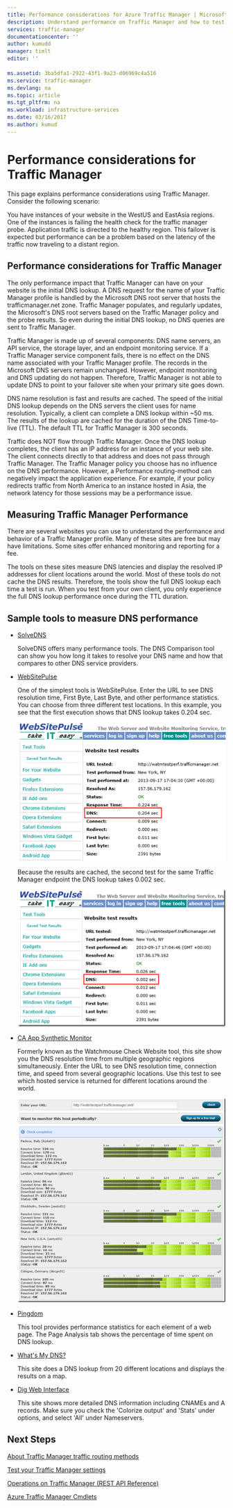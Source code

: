 ```yaml
---
title: Performance considerations for Azure Traffic Manager | Microsoft Docs
description: Understand performance on Traffic Manager and how to test performance of your website when using Traffic Manager
services: traffic-manager
documentationcenter: ''
author: kumudd
manager: timlt
editor: ''

ms.assetid: 3ba5dfa1-2922-43f1-9a23-d06969c4a516
ms.service: traffic-manager
ms.devlang: na
ms.topic: article
ms.tgt_pltfrm: na
ms.workload: infrastructure-services
ms.date: 03/16/2017
ms.author: kumud
---
```


# Performance considerations for Traffic Manager

This page explains performance considerations using Traffic Manager. Consider the following scenario:

You have instances of your website in the WestUS and EastAsia regions. One of the instances is failing the health check for the traffic manager probe. Application traffic is directed to the healthy region. This failover is expected but performance can be a problem based on the latency of the traffic now traveling to a distant region.

## Performance considerations for Traffic Manager

The only performance impact that Traffic Manager can have on your website is the initial DNS lookup. A DNS request for the name of your Traffic Manager profile is handled by the Microsoft DNS root server that hosts the trafficmanager.net zone. Traffic Manager populates, and regularly updates, the Microsoft's DNS root servers based on the Traffic Manager policy and the probe results. So even during the initial DNS lookup, no DNS queries are sent to Traffic Manager.

Traffic Manager is made up of several components: DNS name servers, an API service, the storage layer, and an endpoint monitoring service. If a Traffic Manager service component fails, there is no effect on the DNS name associated with your Traffic Manager profile. The records in the Microsoft DNS servers remain unchanged. However, endpoint monitoring and DNS updating do not happen. Therefore, Traffic Manager is not able to update DNS to point to your failover site when your primary site goes down.

DNS name resolution is fast and results are cached. The speed of the initial DNS lookup depends on the DNS servers the client uses for name resolution. Typically, a client can complete a DNS lookup within ~50 ms. The results of the lookup are cached for the duration of the DNS Time-to-live (TTL). The default TTL for Traffic Manager is 300 seconds.

Traffic does NOT flow through Traffic Manager. Once the DNS lookup completes, the client has an IP address for an instance of your web site. The client connects directly to that address and does not pass through Traffic Manager. The Traffic Manager policy you choose has no influence on the DNS performance. However, a Performance routing-method can negatively impact the application experience. For example, if your policy redirects traffic from North America to an instance hosted in Asia, the network latency for those sessions may be a performance issue.

## Measuring Traffic Manager Performance

There are several websites you can use to understand the performance and behavior of a Traffic Manager profile. Many of these sites are free but may have limitations. Some sites offer enhanced monitoring and reporting for a fee.

The tools on these sites measure DNS latencies and display the resolved IP addresses for client locations around the world. Most of these tools do not cache the DNS results. Therefore, the tools show the full DNS lookup each time a test is run. When you test from your own client, you only experience the full DNS lookup performance once during the TTL duration.

## Sample tools to measure DNS performance

* [SolveDNS](http://www.solvedns.com/dns-comparison/)

    SolveDNS offers many performance tools. The DNS Comparison tool can show you how long it takes to resolve your DNS name and how that compares to other DNS service providers.

* [WebSitePulse](http://www.websitepulse.com/help/tools.php)

    One of the simplest tools is WebSitePulse. Enter the URL to see DNS resolution time, First Byte, Last Byte, and other performance statistics. You can choose from three different test locations. In this example, you see that the first execution shows that DNS lookup takes 0.204 sec.

    ![pulse1](./media/traffic-manager-performance-considerations/traffic-manager-web-site-pulse.png)

    Because the results are cached, the second test for the same Traffic Manager endpoint the DNS lookup takes 0.002 sec.

    ![pulse2](./media/traffic-manager-performance-considerations/traffic-manager-web-site-pulse2.png)

* [CA App Synthetic Monitor](https://asm.ca.com/en/checkit.php)

    Formerly known as the Watchmouse Check Website tool, this site show you the DNS resolution time from multiple geographic regions simultaneously. Enter the URL to see DNS resolution time, connection time, and speed from several geographic locations. Use this test to see which hosted service is returned for different locations around the world.

    ![pulse1](./media/traffic-manager-performance-considerations/traffic-manager-web-site-watchmouse.png)

* [Pingdom](http://tools.pingdom.com/)

    This tool provides performance statistics for each element of a web page. The Page Analysis tab shows the percentage of time spent on DNS lookup.

* [What's My DNS?](http://www.whatsmydns.net/)

    This site does a DNS lookup from 20 different locations and displays the results on a map.

* [Dig Web Interface](http://www.digwebinterface.com)

    This site shows more detailed DNS information including CNAMEs and A records. Make sure you check the 'Colorize output' and 'Stats' under options, and select 'All' under Nameservers.

## Next Steps

[About Traffic Manager traffic routing methods](traffic-manager-routing-methods.md)

[Test your Traffic Manager settings](traffic-manager-testing-settings.md)

[Operations on Traffic Manager (REST API Reference)](http://go.microsoft.com/fwlink/?LinkId=313584)

[Azure Traffic Manager Cmdlets](traffic-manager-powershell-arm.md)

